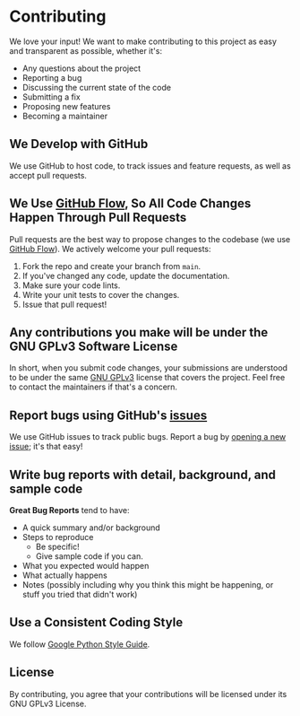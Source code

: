 # Contributing
We love your input! We want to make contributing to this project as easy and transparent as possible, whether it's:

- Any questions about the project
- Reporting a bug
- Discussing the current state of the code
- Submitting a fix
- Proposing new features
- Becoming a maintainer

## We Develop with GitHub
We use GitHub to host code, to track issues and feature requests, as well as accept pull requests.

## We Use [GitHub Flow](https://guides.github.com/introduction/flow/index.html), So All Code Changes Happen Through Pull Requests
Pull requests are the best way to propose changes to the codebase (we use [GitHub Flow](https://guides.github.com/introduction/flow/index.html)). We actively welcome your pull requests:

1. Fork the repo and create your branch from `main`.
2. If you've changed any code, update the documentation.
3. Make sure your code lints.
4. Write your unit tests to cover the changes.
5. Issue that pull request!

## Any contributions you make will be under the GNU GPLv3 Software License
In short, when you submit code changes, your submissions are understood to be under the same [GNU GPLv3](https://choosealicense.com/licenses/gpl-3.0/) license that covers the project. Feel free to contact the maintainers if that's a concern.

## Report bugs using GitHub's [issues](https://github.com/InternetNZ/pyepp/issues)
We use GitHub issues to track public bugs. Report a bug by [opening a new issue](https://github.com/InternetNZ/pyepp/issues); it's that easy!

## Write bug reports with detail, background, and sample code
**Great Bug Reports** tend to have:

- A quick summary and/or background
- Steps to reproduce
  - Be specific!
  - Give sample code if you can.
- What you expected would happen
- What actually happens
- Notes (possibly including why you think this might be happening, or stuff you tried that didn't work)

## Use a Consistent Coding Style
We follow [Google Python Style Guide](https://google.github.io/styleguide/pyguide.html).

## License
By contributing, you agree that your contributions will be licensed under its GNU GPLv3 License.